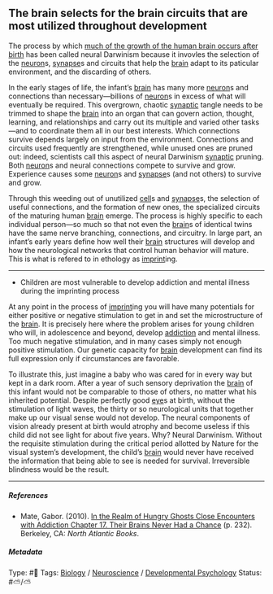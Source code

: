## The brain selects for the brain circuits that are most utilized throughout development

The process by which [much of the growth of the human brain occurs after birth](Much%20of%20the%20growth%20of%20the%20human%20brain%20occurs%20after%20birth.md) has been called neural Darwinism because it invovles the selection of the [neuron](Neuron.md)s, [synapse](Synapse.md)s and circuits that help the [brain](Brain.md) adapt to its paticular environment, and the discarding of others. 

In the early stages of life, the infant’s [brain](Brain.md) has many more [neuron](Neuron.md)s and connections than necessary—billions of [neuron](Neuron.md)s in excess of what will eventually be required. This overgrown, chaotic [synaptic](Synapse.md) tangle needs to be trimmed to shape the [brain](Brain.md) into an organ that can govern action, thought, learning, and relationships and carry out its multiple and varied other tasks—and to coordinate them all in our best interests. Which connections survive depends largely on input from the environment. Connections and circuits used frequently are strengthened, while unused ones are pruned out: indeed, scientists call this aspect of neural Darwinism [synaptic](Synapse.md) pruning. Both [neuron](Neuron.md)s and neural connections compete to survive and grow. Experience causes some [neuron](Neuron.md)s and [synapse](Synapse.md)s (and not others) to survive and grow. 

Through this weeding out of unutilized [cell]()s and [synapse](Synapse.md)s, the selection of useful connections, and the formation of new ones, the specialized circuits of the maturing human [brain](Brain.md) emerge. The process is highly specific to each individual person—so much so that not even the [brain](Brain.md)s of identical twins have the same nerve branching, connections, and circuitry. In large part, an infant’s early years define how well their [brain](Brain.md) structures will develop and how the neurological networks that control human behavior will mature. This is what is refered to in ethology as [imprint](Imprint.md)ing.

---

* Children are most vulnerable to develop addiction and mental illness during the imprinting process 

At any point in the process of [imprint](Imprint.md)ing you will have many potentials for either positive or negative stimulation to get in and set the microstructure of the [brain](Brain.md). It is precisely here where the problem arises for young children who will, in adolescence and beyond, develop [addiction](Addiction.md) and mental illness. Too much negative stimulation, and in many cases simply not enough positive stimulation. Our genetic capacity for [brain](Brain.md) development can find its full expression only if circumstances are favorable. 

To illustrate this, just imagine a baby who was cared for in every way but kept in a dark room. After a year of such sensory deprivation the [brain](Brain.md) of this infant would not be comparable to those of others, no matter what his inherited potential. Despite perfectly good [eye]()s at birth, without the stimulation of light waves, the thirty or so neurological units that together make up our visual sense would not develop. The neural components of vision already present at birth would atrophy and become useless if this child did not see light for about five years. Why? Neural Darwinism. Without the requisite stimulation during the critical period allotted by Nature for the visual system’s development, the child’s [brain](Brain.md) would never have received the information that being able to see is needed for survival. Irreversible blindness would be the result.

---

##### References

* Mate, Gabor. (2010). [In the Realm of Hungry Ghosts Close Encounters with Addiction Chapter 17. Their Brains Never Had a Chance](In%20the%20Realm%20of%20Hungry%20Ghosts%20Close%20Encounters%20with%20Addiction%20Chapter%2017.%20Their%20Brains%20Never%20Had%20a%20Chance.md) (p. 232). Berkeley, CA: *North Atlantic Books*.

##### Metadata

Type: #🔴 
Tags: [Biology]() / [Neuroscience](Neuroscience.md) / [Developmental Psychology](Developmental%20Psychology.md) 
Status: #⛅️/⛅️ 
